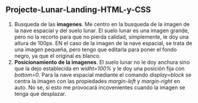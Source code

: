 ## Projecte-Lunar-Landing-HTML-y-CSS

1. Busqueda de las **imagenes**. Me centro en la busqueda de la imagen de la nave espacial y del suelo lunar. El suelo lunar es una imagen grande, pero no la recorto para que no pierda calidad, simplemente, le doy una altura de 100px. EN el caso de la imagen de la nave espacial, se trata de una imagen pequeña, pero tengo que editarla para poner el fondo negro, ya que el original es blanco.  
2. **Posicionamiento de la imagenes**. El suelo lunar no le doy anchura sino que la dejo establecida en _widht=100%_ y le doy una posición fija con _bottom=0_. Para la nave espacial mediante el comando _display=block_ se centra la imagen con las propiedades _margin-left_ y _margin-right_ en auto. No se, si esto me provocará incovenientes cuando la imagen se tenga que desplazar.
